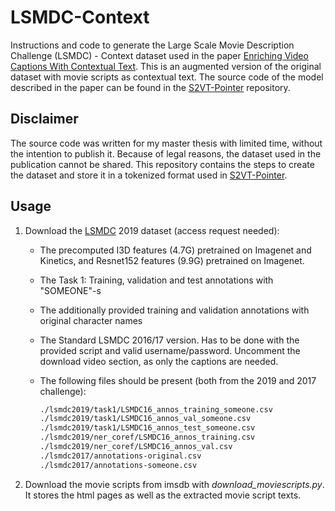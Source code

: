 # LSMDC-Context

Instructions and code to generate the Large Scale Movie Description Challenge (LSMDC) - Context dataset used in the paper
[Enriching Video Captions With Contextual Text](https://arxiv.org/abs/2007.14682). This is an augmented version of the original 
dataset with movie scripts as contextual text. The source code of the model described in the paper can be found in the 
[S2VT-Pointer](https://github.com/primle/S2VT-Pointer) repository.

## Disclaimer
The source code was written for my master thesis with limited time, without the intention to publish it. Because of legal
reasons, the dataset used in the publication cannot be shared. This repository contains the steps to create the dataset
and store it in a tokenized format used in [S2VT-Pointer](https://github.com/primle/S2VT-Pointer).

## Usage
1) Download the [LSMDC](https://sites.google.com/site/describingmovies/download) 2019 dataset (access request needed):
   * The precomputed I3D features (4.7G) pretrained on Imagenet and Kinetics, and Resnet152 features (9.9G) pretrained on Imagenet.
   * The Task 1: Training, validation and test annotations with "SOMEONE"-s
   * The additionally provided training and validation annotations with original character names
   * The Standard LSMDC 2016/17 version. Has to be done with the provided script and valid username/password. 
   Uncomment the download video section, as only the captions are needed.
   * The following files should be present (both from the 2019 and 2017 challenge):
   
       ```bash
       ./lsmdc2019/task1/LSMDC16_annos_training_someone.csv
       ./lsmdc2019/task1/LSMDC16_annos_val_someone.csv
       ./lsmdc2019/task1/LSMDC16_annos_test_someone.csv
       ./lsmdc2019/ner_coref/LSMDC16_annos_training.csv
       ./lsmdc2019/ner_coref/LSMDC16_annos_val.csv
       ./lsmdc2017/annotations-original.csv
       ./lsmdc2017/annotations-someone.csv
       ```
     
2) Download the movie scripts from imsdb with *download_moviescripts.py*. It stores the html pages as well as the extracted movie script texts.